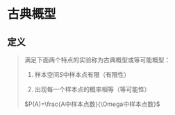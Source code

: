 # 古典概型

## 定义

> 满足下面两个特点的实验称为古典概型或等可能概型：
> 
> 1. 样本空间$S$中样本点有限（有限性）
>
> 2. 出现每一个样本点的概率相等（等可能性）
>
> $P(A)=\frac{A中样本点数}{\Omega中样本点数}$